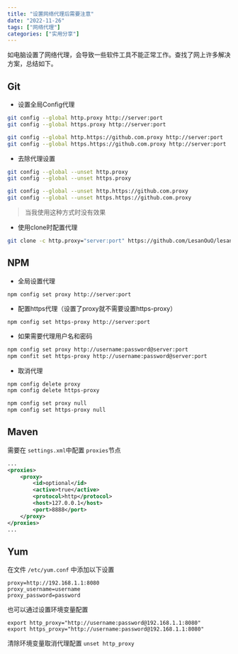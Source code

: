 ```yaml
---
title: "设置网络代理后需要注意"
date: "2022-11-26"
tags: ["网络代理"]
categories: ["实用分享"]
---
```


如电脑设置了网络代理，会导致一些软件工具不能正常工作。查找了网上许多解决方案，总结如下。

## Git

- 设置全局Config代理

```bash
git config --global http.proxy http://server:port
git config --global https.proxy http://server:port

git config --global http.https://github.com.proxy http://server:port
git config --global https.https://github.com.proxy http://server:port
```

- 去除代理设置

```bash
git config --global --unset http.proxy
git config --global --unset https.proxy

git config --global --unset http.https://github.com.proxy
git config --global --unset https.https://github.com.proxy
```

> 当我使用这种方式时没有效果

- 使用clone时配置代理

```bash
git clone -c http.proxy="server:port" https://github.com/LesanOuO/lesan-homepage.git
```

## NPM

- 全局设置代理

`npm config set proxy http://server:port`

- 配置https代理（设置了proxy就不需要设置https-proxy）

`npm config set https-proxy http://server:port`

- 如果需要代理用户名和密码

```bash
npm config set proxy http://username:password@server:port
npm confit set https-proxy http://username:password@server:port
```

- 取消代理

```bash
npm config delete proxy
npm config delete https-proxy

npm config set proxy null
npm config set https-proxy null
```

## Maven

需要在 `settings.xml`中配置 `proxies`节点

```xml
...
<proxies>
    <proxy>
        <id>optional</id>
        <active>true</active>
        <protocol>http</protocol>
        <host>127.0.0.1</host>
        <port>8888</port>
    </proxy>
</proxies>
...
```

## Yum

在文件 `/etc/yum.conf` 中添加以下设置

```
proxy=http://192.168.1.1:8080
proxy_username=username
proxy_password=password
```

也可以通过设置环境变量配置

```
export http_proxy="http://username:password@192.168.1.1:8080"
export https_proxy="http://username:password@192.168.1.1:8080"
```

清除环境变量取消代理配置 `unset http_proxy`
